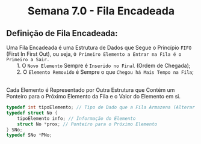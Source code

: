 <h1 align="center"> Semana 7.0 - Fila Encadeada </h1>
 
## Definição de Fila Encadeada:
Uma Fila Encadeada é uma Estrutura de Dados que Segue o Princípio `FIFO` (First In First Out), ou seja, `O Primeiro Elemento a Entrar na Fila é o Primeiro a Sair.`
<br>&emsp;&emsp;1. O `Novo Elemento` Sempre é `Inserido no Final` (Ordem de Chegada);
<br>&emsp;&emsp;2. O `Elemento Removido` é Sempre o que `Chegou há Mais Tempo na Fila`;

<br>Cada Elemento é Representado por Outra Estrutura que Contém um Ponteiro para o Próximo Elemento da Fila e o Valor do Elemento em si.
~~~c
typedef int tipoElemento; // Tipo de Dado que a Fila Armazena (Alterar de Acordo com o Problema)
typedef struct No {
    tipoElemento info; // Informação do Elemento
    struct No *prox; // Ponteiro para o Próximo Elemento
} SNo;
typedef SNo *PNo;
~~~
